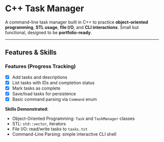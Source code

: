 # C++ Task Manager

A command-line task manager built in C++ to practice **object-oriented programming**, **STL usage**, **file I/O**, and **CLI interactions**. Small but functional, designed to be **portfolio-ready**.

---

## Features & Skills

### Features (Progress Tracking)

- [X] Add tasks and descriptions  
- [X] List tasks with IDs and completion status  
- [X] Mark tasks as complete  
- [X] Save/load tasks for persistence  
- [X] Basic command parsing via `Command` enum 

**Skills Demonstrated:**  
- Object-Oriented Programming: `Task` and `TaskManager` classes  
- STL: `std::vector`, iterators
- File I/O: read/write tasks to `tasks.txt`  
- Command-Line Parsing: simple interactive CLI shell
